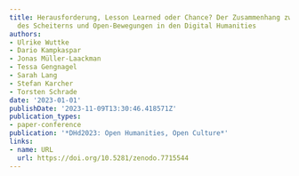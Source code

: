 ```yaml
---
title: Herausforderung, Lesson Learned oder Chance? Der Zusammenhang zwischen Kulturen
  des Scheiterns und Open-Bewegungen in den Digital Humanities
authors:
- Ulrike Wuttke
- Dario Kampkaspar
- Jonas Müller-Laackman
- Tessa Gengnagel
- Sarah Lang
- Stefan Karcher
- Torsten Schrade
date: '2023-01-01'
publishDate: '2023-11-09T13:30:46.418571Z'
publication_types:
- paper-conference
publication: '*DHd2023: Open Humanities, Open Culture*'
links:
- name: URL
  url: https://doi.org/10.5281/zenodo.7715544
---
```

